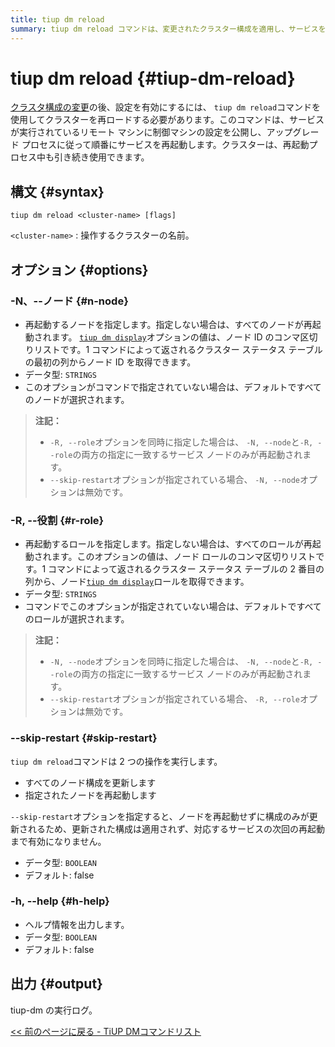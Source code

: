 ```yaml
---
title: tiup dm reload
summary: tiup dm reload コマンドは、変更されたクラスター構成を適用し、サービスを再起動するために使用されます。再起動するノードとロールを指定したり、再起動プロセスをスキップしたりできます。このコマンドには、ヘルプ情報を出力するオプションも用意されており、tiup-dm の実行ログを出力します。
---
```


# tiup dm reload {#tiup-dm-reload}

[クラスタ構成の変更](/tiup/tiup-component-dm-edit-config.md)の後、設定を有効にするには、 `tiup dm reload`コマンドを使用してクラスターを再ロードする必要があります。このコマンドは、サービスが実行されているリモート マシンに制御マシンの設定を公開し、アップグレード プロセスに従って順番にサービスを再起動します。クラスターは、再起動プロセス中も引き続き使用できます。

## 構文 {#syntax}

```shell
tiup dm reload <cluster-name> [flags]
```

`<cluster-name>` : 操作するクラスターの名前。

## オプション {#options}

### -N、--ノード {#n-node}

-   再起動するノードを指定します。指定しない場合は、すべてのノードが再起動されます。 [`tiup dm display`](/tiup/tiup-component-dm-display.md)オプションの値は、ノード ID のコンマ区切りリストです。1 コマンドによって返されるクラスター ステータス テーブルの最初の列からノード ID を取得できます。
-   データ型: `STRINGS`
-   このオプションがコマンドで指定されていない場合は、デフォルトですべてのノードが選択されます。

> **注記：**
>
> -   `-R, --role`オプションを同時に指定した場合は、 `-N, --node`と`-R, --role`の両方の指定に一致するサービス ノードのみが再起動されます。
> -   `--skip-restart`オプションが指定されている場合、 `-N, --node`オプションは無効です。

### -R, --役割 {#r-role}

-   再起動するロールを指定します。指定しない場合は、すべてのロールが再起動されます。このオプションの値は、ノード ロールのコンマ区切りリストです。1 コマンドによって返されるクラスター ステータス テーブルの 2 番目の列から、ノード[`tiup dm display`](/tiup/tiup-component-dm-display.md)ロールを取得できます。
-   データ型: `STRINGS`
-   コマンドでこのオプションが指定されていない場合は、デフォルトですべてのロールが選択されます。

> **注記：**
>
> -   `-N, --node`オプションを同時に指定した場合は、 `-N, --node`と`-R, --role`の両方の指定に一致するサービス ノードのみが再起動されます。
> -   `--skip-restart`オプションが指定されている場合、 `-R, --role`オプションは無効です。

### --skip-restart {#skip-restart}

`tiup dm reload`コマンドは 2 つの操作を実行します。

-   すべてのノード構成を更新します
-   指定されたノードを再起動します

`--skip-restart`オプションを指定すると、ノードを再起動せずに構成のみが更新されるため、更新された構成は適用されず、対応するサービスの次回の再起動まで有効になりません。

-   データ型: `BOOLEAN`
-   デフォルト: false

### -h, --help {#h-help}

-   ヘルプ情報を出力します。
-   データ型: `BOOLEAN`
-   デフォルト: false

## 出力 {#output}

tiup-dm の実行ログ。

[&lt;&lt; 前のページに戻る - TiUP DMコマンドリスト](/tiup/tiup-component-dm.md#command-list)
